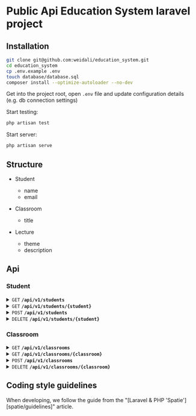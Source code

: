 # Public Api Education System laravel project

## Installation

```bash
git clone git@github.com:weidali/education_system.git
cd education_system
cp .env.example .env
touch database/database.sql
composer install --optimize-autoloader --no-dev
```

Get into the project root, open `.env` file and update configuration details (e.g. db connection settings)

Start testing:
```bash
php artisan test
```

Start server:
```bash
php artisan serve
```

## Structure

- Student
  - name
  - email

- Classroom
  - title

- Lecture
  - theme
  - description

## Api

### Student
<details>
 <summary><code>GET</code> <code><b>/api/v1/students</b></code></summary>

##### Parameters

> None

##### Responses
> | http code     | content-type                | response                                                            |
> |---------------|-----------------------------|---------------------------------------------------------------------|
> | `200`         | `application/json`          | `[{"name": "...", "created":"DD-MM-YYYY"}, ... {}]`                 |


##### Example cURL
> ```bash
>  curl -X GET -H "Content-Type: application/json" http://localhost:8000/api/v1/students
> ```

</details>

<details>
 <summary><code>GET</code> <code><b>/api/v1/students/{student}</b></code></summary>

##### Path Variables
> | key       |  type     | data type       | description                          |
> |-----------|-----------|-----------------|--------------------------------------|
> | student   |  required | int             | The specific student numeric id      |

##### Responses
> | http code     | content-type                      | response                                                            |
> |---------------|-----------------------------------|---------------------------------------------------------------------|
> | `200`         | `application/json`                | `{"name": "...", "created":"DD-MM-YYYY"}`                                                  |
> | `404`         | `application/json`                | `{"code":"404","message":"Not found"}`                            |

##### Example cURL
> ```bash
>  curl -X GET -H "Content-Type: application/json" http://localhost:8000/api/v1/students/{id}
> ```

</details>

<details>
 <summary><code>POST</code> <code><b>/api/v1/students</b></code></summary>

##### Parameters

> | key       |  type     | data type       | description                          |
> |-----------|-----------|-----------------|--------------------------------------|
> | name   |  required | string, max:50             | The specific student string name      |
> | email   |  required | string, email, unique, max:100            | The specific student string email      |
> | classroom_id   |  nullable | int, exists:classroom,id            | The specific classroom numeric id      |

##### Responses
> | http code     | content-type                | response                                                            |
> |---------------|-----------------------------|---------------------------------------------------------------------|
> | `200`         | `application/json`          | `[{"name": "...", "created":"DD-MM-YYYY"}, ... {}]`                 |
> | `422`         | `application/json`          | `{"error": "...", `                 |

</details>

<details>
 <summary><code>DELETE</code> <code><b>/api/v1/students/{student}</b></code></summary>

##### Path Variables
> | key       |  type     | data type       | description                          |
> |-----------|-----------|-----------------|--------------------------------------|
> | student   |  required | int             | The specific student numeric id      |

##### Responses
> | http code     | content-type                      | response                                                            |
> |---------------|-----------------------------------|---------------------------------------------------------------------|
> | `204`         | `application/json`                | `null`                                                              |
> | `404`         | `application/json`                | `{"code":"404","message":"Not found"}`                              |

##### Example cURL
> ```bash
>  curl -X DELETE -H "Content-Type: application/json" http://localhost:8000/api/v1/students/{id}
> ```

</details>

### Classroom
<details>
 <summary><code>GET</code> <code><b>/api/v1/classrooms</b></code></summary>

##### Parameters

> None

##### Responses
> | http code     | content-type                | response                                                            |
> |---------------|-----------------------------|---------------------------------------------------------------------|
> | `200`         | `application/json`          | `[{"title": "...", "created":"DD-MM-YYYY"}, ... {}]`                 |


##### Example cURL
> ```bash
>  curl -X GET -H "Content-Type: application/json" http://localhost:8000/api/v1/classrooms
> ```

</details>

<details>
 <summary><code>GET</code> <code><b>/api/v1/classrooms/{classroom}</b></code></summary>

##### Path Variables
> | key       |  type     | data type       | description                          |
> |-----------|-----------|-----------------|--------------------------------------|
> | classroom   |  required | int             | The specific classroom numeric id      |

##### Responses
> | http code     | content-type                      | response                                                            |
> |---------------|-----------------------------------|---------------------------------------------------------------------|
> | `200`         | `application/json`                | `{"title": "...", "created":"DD-MM-YYYY"}`                                                  |
> | `404`         | `application/json`                | `{"code":"404","message":"Not found"}`                            |

##### Example cURL
> ```bash
>  curl -X GET -H "Content-Type: application/json" http://localhost:8000/api/v1/classrooms/{id}
> ```

</details>

<details>
 <summary><code>POST</code> <code><b>/api/v1/classrooms</b></code></summary>

##### Parameters

> | key       |  type     | data type       | description                          |
> |-----------|-----------|-----------------|--------------------------------------|
> | title   |  required | string, unique, max:100            | The specific classroom string title      |

##### Responses
> | http code     | content-type                | response                                                            |
> |---------------|-----------------------------|---------------------------------------------------------------------|
> | `200`         | `application/json`          | `[{"title": "...", "created":"DD-MM-YYYY"}, ... {}]`                 |
> | `422`         | `application/json`          | `{"error": "...", `                 |

</details>

<details>
 <summary><code>DELETE</code> <code><b>/api/v1/classrooms/{classroom}</b></code></summary>

##### Path Variables
> | key       |  type     | data type       | description                          |
> |-----------|-----------|-----------------|--------------------------------------|
> | student   |  required | int             | The specific student numeric id      |

##### Responses
> | http code     | content-type                      | response                                                            |
> |---------------|-----------------------------------|---------------------------------------------------------------------|
> | `204`         | `application/json`                | `null`                                                              |
> | `404`         | `application/json`                | `{"code":"404","message":"Not found"}`                              |

##### Example cURL
> ```bash
>  curl -X DELETE -H "Content-Type: application/json" http://localhost:8000/api/v1/students/{id}
> ```

</details>



## Coding style guidelines

When developing, we follow the guide from the "[Laravel & PHP 'Spatie'][spatie/guidelines]" article.